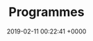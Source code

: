 ---
title: Programmes
permalink: "/programmes/"
layout: programmes
date: 2019-02-11 00:22:41 +0000

---